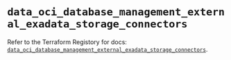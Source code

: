 # `data_oci_database_management_external_exadata_storage_connectors`

Refer to the Terraform Registory for docs: [`data_oci_database_management_external_exadata_storage_connectors`](https://registry.terraform.io/providers/oracle/oci/6.18.0/docs/data-sources/database_management_external_exadata_storage_connectors).
